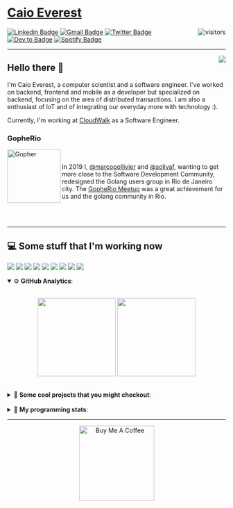 # [Caio Everest](https://caioeverest.dev)

<img align="right" src="https://visitor-badge.glitch.me/badge?page_id=caioeverest.caioeverest" alt="visitors">

[![Linkedin Badge](https://img.shields.io/badge/-LinkedIn-blue?style=flat-square&logo=Linkedin&logoColor=white&link=https://www.linkedin.com/in/caioeverest/)](https://www.linkedin.com/in/caioeverest/)
[![Gmail Badge](https://img.shields.io/badge/-Gmail-c14438?style=flat-square&logo=Gmail&logoColor=white&link=mailto:mollivier.dev@gmail.com)](mailto:caioeverest.b@gmail.com/)
[![Twitter Badge](https://img.shields.io/badge/-Twitter-1DA1F2?style=flat-square&logo=Twitter&logoColor=white&link=https://twitter.com/caioeverest)](https://twitter.com/caioeverest)
[![Dev.to Badge](https://img.shields.io/badge/-Dev.to-363D44?style=flat-square&logo=Dev.to&logoColor=white&link=https://dev.to/caioeverest)](https://dev.to/caioeverest)
[![Spotify Badge](https://img.shields.io/badge/-Spotify-1ED760?style=flat-square&amp;labelColor=fff&amp;logo=Spotify&link=https://open.spotify.com/user/caio.everest)](https://open.spotify.com/user/caio.everest)

---
<img align="right" src="https://media3.giphy.com/media/Nx0rz3jtxtEre/200.gif"/>

## Hello there 🖖

<p>
    I'm Caio Everest, a computer scientist and a software engineer. I've worked on backend, frontend and mobile as a developer
    but specialized on backend, focusing on the area of distributed transactions. I am also a enthusiast of IoT and of integrating
    our everyday more with technology :).
</p>
<p>
    Currently, I'm working at <a href="https://cloudwalk.io">CloudWalk</a> as a Software Engineer.
</p>

### GopheRio

<img align="left" src="https://i.imgur.com/zmxMolD.png" alt="Gopher" width="123em">

<br>
<p>
    In 2019 I, <a href="https://github.com/marcopollivier">@marcopollivier</a> and <a href="https://github.com/solivaf">
    @solivaf</a>, wanting to get more close to the Software Development
    Community, redesigned the Golang users group in Rio de Janeiro city. The <a href="https://www.meetup.com/GopheRio">
    GopheRio Meetup</a> was a great achievement for us and the golang community in Rio.
</p>
<br><br>

---

## 💻 Some stuff that I'm working now

<a href=""><img src="https://img.shields.io/badge/-Go-00ADD8?style=flat-square&logo=go&logoColor=white"></a>
<a href=""><img src="https://img.shields.io/badge/-Rust-4f4f4f?style=flat-square&logo=rust&logoColor=white"></a>
<a href=""><img src="https://img.shields.io/badge/-Python-F7C400?style=flat-square&logo=python&logoColor=white"></a>
<a href=""><img src="https://img.shields.io/badge/-Ruby-980D02?style=flat-square&logo=ruby&logoColor=white"></a>
<a href=""><img src="http://img.shields.io/badge/-Java-007396?style=flat-square&logo=java&logoColor=white"></a>
<a href=""><img src="http://img.shields.io/badge/-Kotlin-7B6BDA?style=flat-square&logo=kotlin&logoColor=white"></a>
<a href=""><img src="http://img.shields.io/badge/-JavaScript-F7DF1E?style=flat-square&logo=JavaScript&logoColor=white"></a>
<a href=""><img src="http://img.shields.io/badge/-Terraform-623CE4?style=flat-square&logo=Terraform&logoColor=white"></a>
<a href=""><img src="http://img.shields.io/badge/-Ansible-171615?style=flat-square&logo=Ansible&logoColor=white"></a>

<details open>
    <summary>⚙ <b>GitHub Analytics</b>: </summary>
    <br>
    <p align="center">
        <img height="180em" src="https://github-readme-stats-eight-theta.vercel.app/api?username=caioeverest&show_icons=true&theme=tokyonight&include_all_commits=true&count_private=true"/>
        <img height="180em" src="https://github-readme-stats-eight-theta.vercel.app/api/top-langs/?username=caioeverest&layout=compact&langs_count=8&theme=tokyonight&include_all_commits=true&count_private=true"/>
    </p>
</details>

<br>

<details>
    <summary>🔨 <b>Some cool projects that you might checkout</b>: </summary>
    <div style="margin-left:3em">
        <li>🌠 <a href="https://github.com/caioeverest/supernova">Supernova</a> - Script that builds a development environment on linux machines</li>
        <li>⚙ <a href="https://github.com/caioeverest/gocfg">Gocfg</a> - A golang library that loads config structs from files with environment interpolation</li>
    </div>
</details>

<br>


<details>
 <summary>🤖 <b>My programming stats</b>: </summary>
<br>
<!--START_SECTION:waka-->
![Code Time](http://img.shields.io/badge/Code%20Time-1%2C351%20hrs%2017%20mins-blue)

**🐱 My GitHub Data** 

> 🏆 14 Contributions in the Year 2022
 > 
> 📦 78.7 kB Used in GitHub's Storage 
 > 
> 🚫 Not Opted to Hire
 > 
> 📜 39 Public Repositories 
 > 
> 🔑 5 Private Repositories  
 > 
**I'm a Night 🦉** 

```text
🌞 Morning    1 commits      ░░░░░░░░░░░░░░░░░░░░░░░░░   1.85% 
🌆 Daytime    13 commits     ██████░░░░░░░░░░░░░░░░░░░   24.07% 
🌃 Evening    25 commits     ███████████░░░░░░░░░░░░░░   46.3% 
🌙 Night      15 commits     ███████░░░░░░░░░░░░░░░░░░   27.78%

```
📅 **I'm Most Productive on Friday** 

```text
Monday       12 commits     █████░░░░░░░░░░░░░░░░░░░░   22.22% 
Tuesday      6 commits      ██░░░░░░░░░░░░░░░░░░░░░░░   11.11% 
Wednesday    3 commits      █░░░░░░░░░░░░░░░░░░░░░░░░   5.56% 
Thursday     10 commits     ████░░░░░░░░░░░░░░░░░░░░░   18.52% 
Friday       13 commits     ██████░░░░░░░░░░░░░░░░░░░   24.07% 
Saturday     7 commits      ███░░░░░░░░░░░░░░░░░░░░░░   12.96% 
Sunday       3 commits      █░░░░░░░░░░░░░░░░░░░░░░░░   5.56%

```


📊 **This Week I Spent My Time On** 

```text
💬 Programming Languages: 
Go                       9 hrs 4 mins        █████████████░░░░░░░░░░░░   53.32% 
Ruby                     4 hrs 5 mins        ██████░░░░░░░░░░░░░░░░░░░   24.06% 
JSON                     1 hr 25 mins        ██░░░░░░░░░░░░░░░░░░░░░░░   8.38% 
Other                    1 hr 3 mins         █░░░░░░░░░░░░░░░░░░░░░░░░   6.22% 
Bash                     1 hr                █░░░░░░░░░░░░░░░░░░░░░░░░   5.92%

🔥 Editors: 
Neovim                   15 hrs 58 mins      ███████████████████████░░   93.96% 
VS Code                  1 hr 1 min          █░░░░░░░░░░░░░░░░░░░░░░░░   6.04%

💻 Operating System: 
Mac                      17 hrs              █████████████████████████   100.0%

```

**I Mostly Code in Go** 

```text
Go                       12 repos            ███████░░░░░░░░░░░░░░░░░░   30.77% 
HTML                     5 repos             ███░░░░░░░░░░░░░░░░░░░░░░   12.82% 
JavaScript               4 repos             ██░░░░░░░░░░░░░░░░░░░░░░░   10.26% 
Java                     3 repos             ██░░░░░░░░░░░░░░░░░░░░░░░   7.69% 
C#                       2 repos             █░░░░░░░░░░░░░░░░░░░░░░░░   5.13%

```



 Last Updated on 04/12/2022 01:47:58 UTC
<!--END_SECTION:waka-->
</details>

---

<p align="center">
    <a href="https://www.buymeacoffee.com/caioeverest" target="_blank">
        <img src="https://az743702.vo.msecnd.net/cdn/kofi3.png?v=a" alt="Buy Me A Coffee" width="173em">
    </a>
</p>
